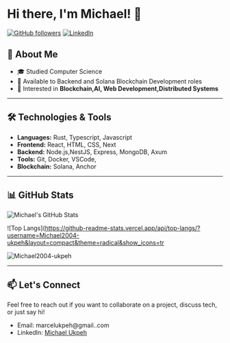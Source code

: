# Hi there, I'm Michael! 👋

[![GitHub followers](https://img.shields.io/github/followers/Michael2004-ukpeh?label=Follow&style=social)](https://github.com/Michael2004-ukpeh) 
[![LinkedIn](https://img.shields.io/badge/LinkedIn-blue?logo=linkedin&logoColor=white&style=flat-square)](https://www.linkedin.com/in/michael-ukpeh-a732341a6/)

## 🚀 About Me


- 🎓 Studied Computer Science
- 💼 Available to Backend and Solana Blockchain Development roles
- 🤔 Interested in **Blockchain,AI, Web Development,Distributed Systems**

---

## 🛠️ Technologies & Tools

- **Languages:** Rust, Typescript, Javascript
- **Frontend:** React, HTML, CSS, Next
- **Backend:** Node.js,NestJS, Express, MongoDB, Axum
- **Tools:** Git, Docker, VSCode,
- **Blockchain:** Solana, Anchor

---

## 📊 GitHub Stats

![Michael's GitHub Stats](https://github-readme-stats.vercel.app/api?username=Michael2004-ukpeh&show_icons=true&theme=radical)

![Top Langs](https://github-readme-stats.vercel.app/api/top-langs/?username=Michael2004-ukpeh&layout=compact&theme=radical&show_icons=tr
<p><img align="center" src="https://github-readme-streak-stats.herokuapp.com/?user=Michael2004-ukpeh&" alt="Michael2004-ukpeh" /></p>

---

## 📫 Let's Connect

Feel free to reach out if you want to collaborate on a project, discuss tech, or just say hi!

- Email: marcelukpeh@gmail..com
- LinkedIn: [Michael Ukpeh](https://www.linkedin.com/in/michael-ukpeh-a732341a6/)

